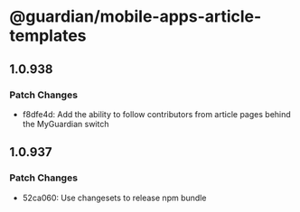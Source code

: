 # @guardian/mobile-apps-article-templates

## 1.0.938

### Patch Changes

- f8dfe4d: Add the ability to follow contributors from article pages behind the MyGuardian switch

## 1.0.937

### Patch Changes

- 52ca060: Use changesets to release npm bundle
